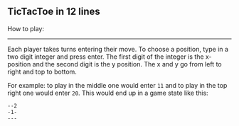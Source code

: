 TicTacToe in 12 lines
---------------------

How to play:
____________

Each player takes turns entering their move. To choose a position, type in a two digit integer and press enter.
The first digit of the integer is the x-position and the second digit is the y position. The x and y go from left to right and top to bottom.

For example: to play in the middle one would enter `11` and to play in the top right one would enter `20`. This would end up in a game state like this:
```
--2
-1-
---
```
